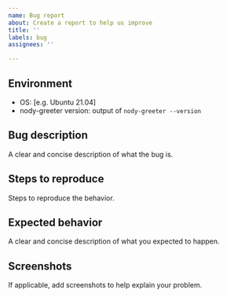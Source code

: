 ```yaml
---
name: Bug report
about: Create a report to help us improve
title: ''
labels: bug
assignees: ''

---
```


## Environment
- OS: [e.g. Ubuntu 21.04]
- nody-greeter version: output of `nody-greeter --version`

## Bug description
A clear and concise description of what the bug is.

## Steps to reproduce
Steps to reproduce the behavior.

## Expected behavior
A clear and concise description of what you expected to happen.

## Screenshots
If applicable, add screenshots to help explain your problem.
